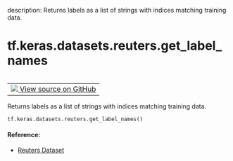 description: Returns labels as a list of strings with indices matching training data.

<div itemscope itemtype="http://developers.google.com/ReferenceObject">
<meta itemprop="name" content="tf.keras.datasets.reuters.get_label_names" />
<meta itemprop="path" content="Stable" />
</div>

# tf.keras.datasets.reuters.get_label_names

<!-- Insert buttons and diff -->

<table class="tfo-notebook-buttons tfo-api nocontent" align="left">
<td>
  <a target="_blank" href="https://github.com/keras-team/keras/tree/v2.15.0/keras/datasets/reuters.py#L194-L249">
    <img src="https://www.tensorflow.org/images/GitHub-Mark-32px.png" />
    View source on GitHub
  </a>
</td>
</table>



Returns labels as a list of strings with indices matching training data.


<pre class="devsite-click-to-copy prettyprint lang-py tfo-signature-link">
<code>tf.keras.datasets.reuters.get_label_names()
</code></pre>



<!-- Placeholder for "Used in" -->


#### Reference:



- [Reuters Dataset](https://martin-thoma.com/nlp-reuters/)